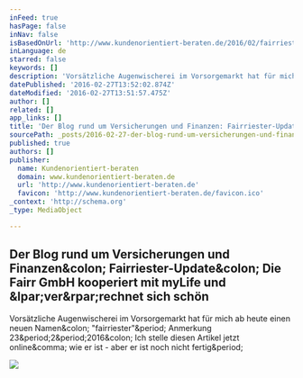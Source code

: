 ```yaml
---
inFeed: true
hasPage: false
inNav: false
isBasedOnUrl: 'http://www.kundenorientiert-beraten.de/2016/02/fairriester-fairr-mylife-rentenfaktor-test-vergleich.html'
inLanguage: de
starred: false
keywords: []
description: 'Vorsätzliche Augenwischerei im Vorsorgemarkt hat für mich ab heute einen neuen Namen: "fairriester". Anmerkung 23.2.2016: Ich stelle diesen Artikel jetzt online, wie er ist - aber er ist noch nicht fertig.'
datePublished: '2016-02-27T13:52:02.874Z'
dateModified: '2016-02-27T13:51:57.475Z'
author: []
related: []
app_links: []
title: 'Der Blog rund um Versicherungen und Finanzen: Fairriester-Update: Die Fairr GmbH kooperiert mit myLife und (ver)rechnet sich schön'
sourcePath: _posts/2016-02-27-der-blog-rund-um-versicherungen-und-finanzen-fairriester-up.md
published: true
authors: []
publisher:
  name: Kundenorientiert-beraten
  domain: www.kundenorientiert-beraten.de
  url: 'http://www.kundenorientiert-beraten.de'
  favicon: 'http://www.kundenorientiert-beraten.de/favicon.ico'
_context: 'http://schema.org'
_type: MediaObject

---
```

<article style=""><h1>Der Blog rund um Versicherungen und Finanzen&amp;colon; Fairriester-Update&amp;colon; Die Fairr GmbH kooperiert mit myLife und &amp;lpar;ver&amp;rpar;rechnet sich schön</h1><p>Vorsätzliche Augenwischerei im Vorsorgemarkt hat für mich ab heute einen neuen Namen&amp;colon; "fairriester"&amp;period; Anmerkung 23&amp;period;2&amp;period;2016&amp;colon; Ich stelle diesen Artikel jetzt online&amp;comma; wie er ist - aber er ist noch nicht fertig&amp;period;</p><img src="https://4.bp.blogspot.com/-S1ddYuQbd30/Vsr7qL6RHDI/AAAAAAAAErA/m4cQQzOt2zQ/s640/fairriester%2Bmylife%2Brentenfaktor%2Bfairr%2Bvergleich%2Btest.JPG" /></article>